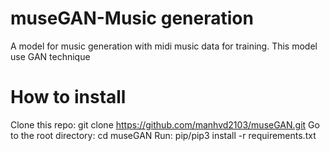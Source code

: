# museGAN-Music generation
A model for music generation with midi music data for training. This model use GAN technique

# How to install
Clone this repo: git clone https://github.com/manhvd2103/museGAN.git
Go to the root directory: cd museGAN
Run: pip/pip3 install -r requirements.txt

